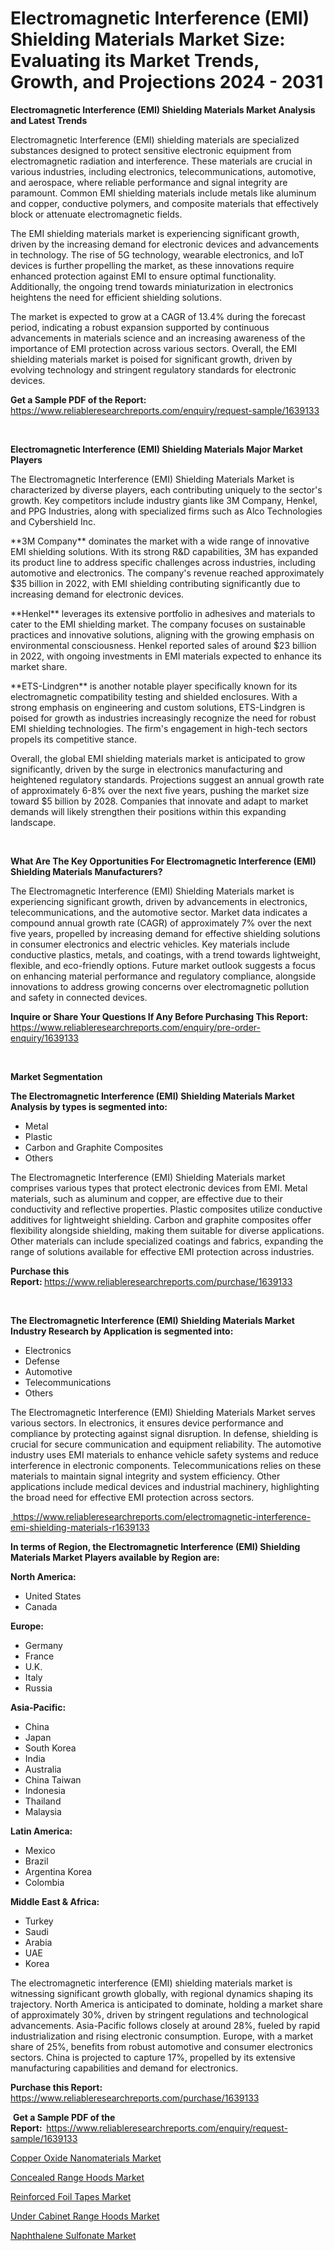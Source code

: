 <p><h1>Electromagnetic Interference (EMI) Shielding Materials Market Size: Evaluating its Market Trends, Growth, and Projections 2024 - 2031</h1></p><p><strong>Electromagnetic Interference (EMI) Shielding Materials Market Analysis and Latest Trends</strong></p>
<p><p>Electromagnetic Interference (EMI) shielding materials are specialized substances designed to protect sensitive electronic equipment from electromagnetic radiation and interference. These materials are crucial in various industries, including electronics, telecommunications, automotive, and aerospace, where reliable performance and signal integrity are paramount. Common EMI shielding materials include metals like aluminum and copper, conductive polymers, and composite materials that effectively block or attenuate electromagnetic fields.</p><p>The EMI shielding materials market is experiencing significant growth, driven by the increasing demand for electronic devices and advancements in technology. The rise of 5G technology, wearable electronics, and IoT devices is further propelling the market, as these innovations require enhanced protection against EMI to ensure optimal functionality. Additionally, the ongoing trend towards miniaturization in electronics heightens the need for efficient shielding solutions. </p><p>The market is expected to grow at a CAGR of 13.4% during the forecast period, indicating a robust expansion supported by continuous advancements in materials science and an increasing awareness of the importance of EMI protection across various sectors. Overall, the EMI shielding materials market is poised for significant growth, driven by evolving technology and stringent regulatory standards for electronic devices.</p></p>
<p><strong>Get a Sample PDF of the Report:&nbsp;</strong> <a href="https://www.reliableresearchreports.com/enquiry/request-sample/1639133?utm_campaign=112&utm_medium=2&utm_source=Github&utm_content=ia&utm_term=25092024&utm_id=electromagnetic-interference-emi-shielding-materials">https://www.reliableresearchreports.com/enquiry/request-sample/1639133</a></p>
<p>&nbsp;</p>
<p><strong>Electromagnetic Interference (EMI) Shielding Materials Major Market Players</strong></p>
<p><p>The Electromagnetic Interference (EMI) Shielding Materials Market is characterized by diverse players, each contributing uniquely to the sector's growth. Key competitors include industry giants like 3M Company, Henkel, and PPG Industries, along with specialized firms such as Alco Technologies and Cybershield Inc.</p><p>**3M Company** dominates the market with a wide range of innovative EMI shielding solutions. With its strong R&D capabilities, 3M has expanded its product line to address specific challenges across industries, including automotive and electronics. The company's revenue reached approximately $35 billion in 2022, with EMI shielding contributing significantly due to increasing demand for electronic devices.</p><p>**Henkel** leverages its extensive portfolio in adhesives and materials to cater to the EMI shielding market. The company focuses on sustainable practices and innovative solutions, aligning with the growing emphasis on environmental consciousness. Henkel reported sales of around $23 billion in 2022, with ongoing investments in EMI materials expected to enhance its market share.</p><p>**ETS-Lindgren** is another notable player specifically known for its electromagnetic compatibility testing and shielded enclosures. With a strong emphasis on engineering and custom solutions, ETS-Lindgren is poised for growth as industries increasingly recognize the need for robust EMI shielding technologies. The firm's engagement in high-tech sectors propels its competitive stance.</p><p>Overall, the global EMI shielding materials market is anticipated to grow significantly, driven by the surge in electronics manufacturing and heightened regulatory standards. Projections suggest an annual growth rate of approximately 6-8% over the next five years, pushing the market size toward $5 billion by 2028. Companies that innovate and adapt to market demands will likely strengthen their positions within this expanding landscape.</p></p>
<p>&nbsp;</p>
<p><strong>What Are The Key Opportunities For Electromagnetic Interference (EMI) Shielding Materials Manufacturers?</strong></p>
<p><p>The Electromagnetic Interference (EMI) Shielding Materials market is experiencing significant growth, driven by advancements in electronics, telecommunications, and the automotive sector. Market data indicates a compound annual growth rate (CAGR) of approximately 7% over the next five years, propelled by increasing demand for effective shielding solutions in consumer electronics and electric vehicles. Key materials include conductive plastics, metals, and coatings, with a trend towards lightweight, flexible, and eco-friendly options. Future market outlook suggests a focus on enhancing material performance and regulatory compliance, alongside innovations to address growing concerns over electromagnetic pollution and safety in connected devices.</p></p>
<p><strong>Inquire or Share Your Questions If Any Before Purchasing This Report:</strong> <a href="https://www.reliableresearchreports.com/enquiry/pre-order-enquiry/1639133?utm_campaign=112&utm_medium=2&utm_source=Github&utm_content=ia&utm_term=25092024&utm_id=electromagnetic-interference-emi-shielding-materials">https://www.reliableresearchreports.com/enquiry/pre-order-enquiry/1639133</a></p>
<p>&nbsp;</p>
<p><strong>Market Segmentation</strong></p>
<p><strong>The Electromagnetic Interference (EMI) Shielding Materials Market Analysis by types is segmented into:</strong></p>
<p><ul><li>Metal</li><li>Plastic</li><li>Carbon and Graphite Composites</li><li>Others</li></ul></p>
<p><p>The Electromagnetic Interference (EMI) Shielding Materials market comprises various types that protect electronic devices from EMI. Metal materials, such as aluminum and copper, are effective due to their conductivity and reflective properties. Plastic composites utilize conductive additives for lightweight shielding. Carbon and graphite composites offer flexibility alongside shielding, making them suitable for diverse applications. Other materials can include specialized coatings and fabrics, expanding the range of solutions available for effective EMI protection across industries.</p></p>
<p><strong>Purchase this Report:&nbsp;</strong><a href="https://www.reliableresearchreports.com/purchase/1639133?utm_campaign=112&utm_medium=2&utm_source=Github&utm_content=ia&utm_term=25092024&utm_id=electromagnetic-interference-emi-shielding-materials">https://www.reliableresearchreports.com/purchase/1639133</a></p>
<p>&nbsp;</p>
<p><strong>The Electromagnetic Interference (EMI) Shielding Materials Market Industry Research by Application is segmented into:</strong></p>
<p><ul><li>Electronics</li><li>Defense</li><li>Automotive</li><li>Telecommunications</li><li>Others</li></ul></p>
<p><p>The Electromagnetic Interference (EMI) Shielding Materials Market serves various sectors. In electronics, it ensures device performance and compliance by protecting against signal disruption. In defense, shielding is crucial for secure communication and equipment reliability. The automotive industry uses EMI materials to enhance vehicle safety systems and reduce interference in electronic components. Telecommunications relies on these materials to maintain signal integrity and system efficiency. Other applications include medical devices and industrial machinery, highlighting the broad need for effective EMI protection across sectors.</p></p>
<p><a href="https://www.reliableresearchreports.com/electromagnetic-interference-emi-shielding-materials-r1639133?utm_campaign=112&utm_medium=2&utm_source=Github&utm_content=ia&utm_term=25092024&utm_id=electromagnetic-interference-emi-shielding-materials">&nbsp;https://www.reliableresearchreports.com/electromagnetic-interference-emi-shielding-materials-r1639133</a></p>
<p><strong>In terms of Region, the Electromagnetic Interference (EMI) Shielding Materials Market Players available by Region are:</strong></p>
<p>
    <p> <strong> North America: </strong>
        <ul>
            <li>United States</li>
            <li>Canada</li>
        </ul>
        </p> 
    <p> <strong> Europe: </strong>
        <ul>
            <li>Germany</li>
            <li>France</li>
            <li>U.K.</li>
            <li>Italy</li>
            <li>Russia</li>
        </ul>
        </p> 
    <p> <strong> Asia-Pacific: </strong>
        <ul>
            <li>China</li>
            <li>Japan</li>
            <li>South Korea</li>
            <li>India</li>
            <li>Australia</li>
            <li>China Taiwan</li>
            <li>Indonesia</li>
            <li>Thailand</li>
            <li>Malaysia</li>
        </ul>
        </p> 
    <p> <strong> Latin America: </strong>
        <ul>
            <li>Mexico</li>
            <li>Brazil</li>
            <li>Argentina Korea</li>
            <li>Colombia</li>
        </ul>
        </p> 
    <p> <strong> Middle East & Africa: </strong>
        <ul>
            <li>Turkey</li>
            <li>Saudi</li>
            <li>Arabia</li>
            <li>UAE</li>
            <li>Korea</li>
        </ul>
    </p>
    </p>
<p><p>The electromagnetic interference (EMI) shielding materials market is witnessing significant growth globally, with regional dynamics shaping its trajectory. North America is anticipated to dominate, holding a market share of approximately 30%, driven by stringent regulations and technological advancements. Asia-Pacific follows closely at around 28%, fueled by rapid industrialization and rising electronic consumption. Europe, with a market share of 25%, benefits from robust automotive and consumer electronics sectors. China is projected to capture 17%, propelled by its extensive manufacturing capabilities and demand for electronics.</p></p>
<p><strong>Purchase this Report: </strong><a href="https://www.reliableresearchreports.com/purchase/1639133?utm_campaign=112&utm_medium=2&utm_source=Github&utm_content=ia&utm_term=25092024&utm_id=electromagnetic-interference-emi-shielding-materials">https://www.reliableresearchreports.com/purchase/1639133</a></p>
<p>&nbsp;<strong>Get a Sample PDF of the Report:&nbsp;&nbsp;</strong><a href="https://www.reliableresearchreports.com/enquiry/request-sample/1639133?utm_campaign=112&utm_medium=2&utm_source=Github&utm_content=ia&utm_term=25092024&utm_id=electromagnetic-interference-emi-shielding-materials">https://www.reliableresearchreports.com/enquiry/request-sample/1639133</a></p>
<p><strong></strong></p>
<p><p><a href="https://github.com/santosh758595/Market-Research-Report-List-6/blob/main/copper-oxide-nanomaterials-market.md?utm_campaign=112&utm_medium=2&utm_source=Github&utm_content=ia&utm_term=25092024&utm_id=electromagnetic-interference-emi-shielding-materials">Copper Oxide Nanomaterials Market</a></p><p><a href="https://issuu.com/reportprime-2/docs/concealed-range-hoods-market-size-2_3f05e73d33cc9c?utm_campaign=112&utm_medium=2&utm_source=Github&utm_content=ia&utm_term=25092024&utm_id=electromagnetic-interference-emi-shielding-materials">Concealed Range Hoods Market</a></p><p><a href="https://github.com/MarlinNader2023/Market-Research-Report-List-1/blob/main/reinforced-foil-tapes-market.md?utm_campaign=112&utm_medium=2&utm_source=Github&utm_content=ia&utm_term=25092024&utm_id=electromagnetic-interference-emi-shielding-materials">Reinforced Foil Tapes Market</a></p><p><a href="https://issuu.com/reportprime-2/docs/under-cabinet-range-hoods-market-si_c38caef77421f9?utm_campaign=112&utm_medium=2&utm_source=Github&utm_content=ia&utm_term=25092024&utm_id=electromagnetic-interference-emi-shielding-materials">Under Cabinet Range Hoods Market</a></p><p><a href="https://www.linkedin.com/pulse/naphthalene-sulfonate-market-size-share-competitive-landscape-ket8c?utm_campaign=112&utm_medium=2&utm_source=Github&utm_content=ia&utm_term=25092024&utm_id=electromagnetic-interference-emi-shielding-materials">Naphthalene Sulfonate Market</a></p></p>